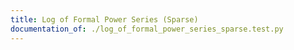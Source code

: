 ```yaml
---
title: Log of Formal Power Series (Sparse)
documentation_of: ./log_of_formal_power_series_sparse.test.py
---
```

